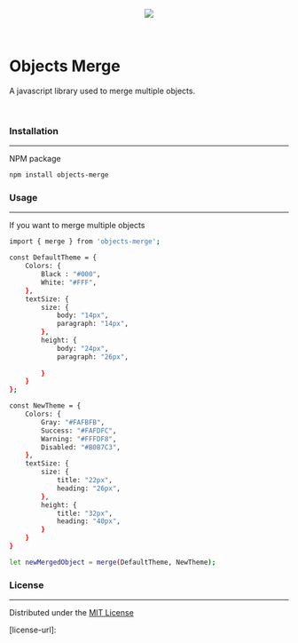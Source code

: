 <div id="top"></div>
<p align="center">
    <a href="https://opensource.org/licenses/MIT" alt="License">
        <img src="https://img.shields.io/badge/license-MIT-green" /></a>
</p>
<br />

# Objects Merge

A javascript library used to merge multiple objects.

<br />

### Installation
---

NPM package
```sh
npm install objects-merge
```

### Usage
---

If you want to merge multiple objects
```sh
import { merge } from 'objects-merge';

const DefaultTheme = {
	Colors: {
		Black : "#000",
		White: "#FFF",	
	},
	textSize: {
        size: {
            body: "14px",
            paragraph: "14px",            
        },
        height: {
            body: "24px",
            paragraph: "26px",
            
        }
    }
};

const NewTheme = {
	Colors: {
		Gray: "#FAFBFB",
		Success: "#FAFDFC",
		Warning: "#FFFDF8",
		Disabled: "#B0B7C3",
	},
	textSize: {
        size: {
            title: "22px",
            heading: "26px",
        },
        height: {
            title: "32px",
            heading: "40px",
        }
    }
} 

let newMergedObject = merge(DefaultTheme, NewTheme);
```

### License
---
Distributed under the [MIT License](https://opensource.org/licenses/MIT)

[license-shield]: https://img.shields.io/badge/license-MIT-green
[license-url]: 